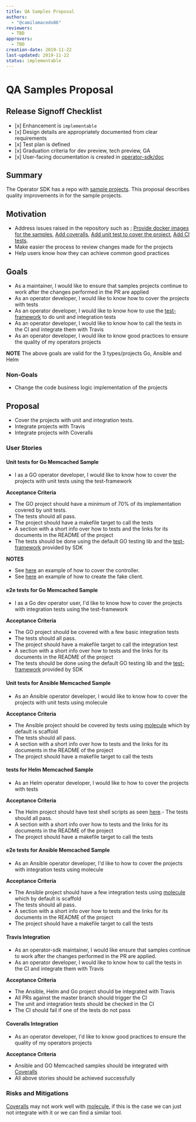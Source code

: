 ```yaml
---
title: QA Samples Proposal
authors:
  - "@camilamacedo86"
reviewers:
  - TBD
approvers:
  - TBD
creation-date: 2019-11-22
last-updated: 2019-11-22
status: implementable
---
```


# QA Samples Proposal  

## Release Signoff Checklist

- \[x\] Enhancement is `implementable`
- \[x\] Design details are appropriately documented from clear requirements
- \[x\] Test plan is defined
- \[x\] Graduation criteria for dev preview, tech preview, GA
- \[x\] User-facing documentation is created in [operator-sdk/doc][operator-sdk-doc]

## Summary

The Operator SDK has a repo with [sample projects](https://github.com/operator-framework/operator-sdk-samples
). This proposal describes quality improvements in for the sample projects.

## Motivation

- Address issues raised in the repository such as ; [Provide docker images for the samples](https://github.com/operator-framework/operator-sdk-samples/issues/88), [Add coveralls](https://github.com/operator-framework/operator-sdk-samples/issues/89), [Add unit test to cover the project](https://github.com/operator-framework/operator-sdk-samples/issues/87), [Add CI tests](https://github.com/operator-framework/operator-sdk-samples/issues/85).
- Make easier the process to review changes made for the projects
- Help users know how they can achieve common good practices

## Goals

- As a maintainer, I would like to ensure that samples projects continue to work after the changes performed in the PR are applied
- As an operator developer, I would like to know how to cover the projects with tests
- As an operator developer, I would like to know how to use the [test-framework][e2e-docs] to do unit and integration tests
- As an operator developer, I would like to know how to call the tests in the CI and integrate them with Travis
- As an operator developer, I would like to know good practices to ensure the quality of my operators projects 

**NOTE** The above goals are valid for the 3 types/projects Go, Ansible and Helm

### Non-Goals

- Change the code business logic implementation of the projects

## Proposal

- Cover the projects with unit and integration tests. 
- Integrate projects with Travis
- Integrate projects with Coveralls

### User Stories 

#### Unit tests for Go Memcached Sample

- I as a GO operator developer, I would like to know how to cover the projects with unit tests using the test-framework

**Acceptance Criteria** 
- The GO project should have a minimum of 70% of its implementation covered by unit tests. 
- The tests should all pass.
- The project should have a makefile target to call the tests
- A section with a short info over how to tests and the links for its documents in the README of the project
- The tests should be done using the default GO testing lib and the [test-framework][e2e-docs] provided by SDK
 
**NOTES** 
- See [here](https://github.com/dev4devs-com/postgresql-operator/blob/master/pkg/controller/database/controller_test.go) an example of how to cover the controller.
- See [here](https://github.com/dev4devs-com/postgresql-operator/blob/master/pkg/controller/database/fakeclient_test.go) an example of how to create the fake client. 

#### e2e tests for Go Memcached Sample

- I as a Go dev operator user, I'd like to know how to cover the projects with integration tests using the test-framework

**Acceptance Criteria** 
- The GO project should be covered with a few basic integration tests
- The tests should all pass.
- The project should have a makefile target to call the integration test
- A section with a short info over how to tests and the links for its documents in the README of the project
- The tests should be done using the default GO testing lib and the [test-framework][e2e-docs] provided by SDK

#### Unit tests for Ansible Memcached Sample

- As an Ansible operator developer, I would like to know how to cover the projects with unit tests using molecule

**Acceptance Criteria** 
- The Ansible project should be covered by tests using [molecule](https://github.com/operator-framework/operator-sdk-samples/tree/master/ansible/memcached-operator/molecule) which by default is scaffold
- The tests should all pass.
- A section with a short info over how to tests and the links for its documents in the README of the project
- The project should have a makefile target to call the tests

#### tests for Helm Memcached Sample

- As an Helm operator developer, I would like to how to cover the projects with tests

**Acceptance Criteria** 
- The Helm project should have test shell scripts as seen [here](https://github.com/operator-framework/operator-sdk/blob/master/hack/tests/e2e-helm.sh).- The tests should all pass.
- A section with a short info over how to tests and the links for its documents in the README of the project
- The project should have a makefile target to call the tests


#### e2e tests for Ansible Memcached Sample

- As an Ansible operator developer, I'd like to how to cover the projects with integration tests using molecule

**Acceptance Criteria** 
- The Ansible project should have a few integration tests using [molecule](https://github.com/operator-framework/operator-sdk-samples/tree/master/ansible/memcached-operator/molecule) which by default is scaffold
- The tests should all pass.
- A section with a short info over how to tests and the links for its documents in the README of the project
- The project should have a makefile target to call the tests

#### Travis Integration

- As an operator-sdk maintainer, I would like ensure that samples continue to work after the changes performed in the PR are applied.
- As an operator developer, I would like to know how to call the tests in the CI and integrate them with Travis

**Acceptance Criteria** 
- The Ansible, Helm and Go project should be integrated with Travis
- All PRs against the master branch should trigger the CI
- The unit and integration tests should be checked in the CI
- The CI should fail if one of the tests do not pass

#### Coveralls Integration

- As an operator developer, I'd like to know good practices to ensure the quality of my operators projects 

**Acceptance Criteria** 
- Ansible and GO Memcached samples should be integrated with [Coveralls](https://coveralls.io/)
- All above stories should be achieved successfully

### Risks and Mitigations

[Coveralls](https://coveralls.io/) may not work well with [molecule](https://github.com/operator-framework/operator-sdk-samples/tree/master/ansible/memcached-operator/molecule), if this is the case we can just not integrate with it or we can find a similar tool.

[operator-sdk-doc]:  https://sdk.operatorframework.io/
[e2e-docs]: https://sdk.operatorframework.io/docs/golang/e2e-tests/
